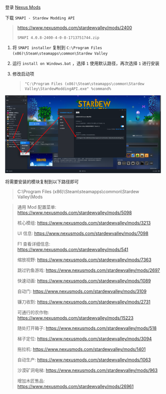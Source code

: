 登录 [Nexus Mods](https://www.nexusmods.com/)

下载 `SMAPI - Stardew Modding API` 

> https://www.nexusmods.com/stardewvalley/mods/2400
>
> `SMAPI 4.0.8-2400-4-0-8-1713751744.zip` 

1. 将 `SMAPI installer` 复制到 `C:\Program Files (x86)\Steam\steamapps\common\Stardew Valley` 

2. 运行 `install on Windows.bat` ，选择 `1` 使用默认路径，再次选择 `1` 进行安装

3. 修改启动项

   > ```
   > "C:\Program Files (x86)\Steam\steamapps\common\Stardew Valley\StardewModdingAPI.exe" %command%
   > ```

![修改启动项](./../../../../../../../images/Stardew%20Valley%20Mod/%E4%BF%AE%E6%94%B9%E5%90%AF%E5%8A%A8%E9%A1%B9.png)

将需要安装的模块复制到以下路径即可

> C:\Program Files (x86)\Steam\steamapps\common\Stardew Valley\Mods

> 通用 Mod 配置菜单: https://www.nexusmods.com/stardewvalley/mods/5098
>
> 核心模组: https://www.nexusmods.com/stardewvalley/mods/3213
>
> UI 信息: https://www.nexusmods.com/stardewvalley/mods/7098
>
> F1 查看详细信息: https://www.nexusmods.com/stardewvalley/mods/541
>
> 缩放视野: https://www.nexusmods.com/stardewvalley/mods/7363
>
> 跳过钓鱼游戏: https://www.nexusmods.com/stardewvalley/mods/2697
>
> 快速动画: https://www.nexusmods.com/stardewvalley/mods/1089
>
> 自动门: https://www.nexusmods.com/stardewvalley/mods/3109
>
> 镰刀收割: https://www.nexusmods.com/stardewvalley/mods/2731
>
> 可通行的农作物: https://www.nexusmods.com/stardewvalley/mods/15223
>
> 随处打开箱子: https://www.nexusmods.com/stardewvalley/mods/518
>
> 梯子定位: https://www.nexusmods.com/stardewvalley/mods/3094
>
> 拖拉机: https://www.nexusmods.com/stardewvalley/mods/1401 
>
> 自动生产: https://www.nexusmods.com/stardewvalley/mods/1063
>
> 沙漠矿洞电梯: https://www.nexusmods.com/stardewvalley/mods/963
>
> 增加木匠售品: https://www.nexusmods.com/stardewvalley/mods/26961

